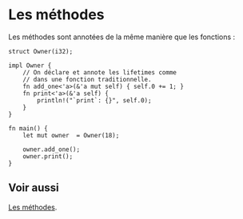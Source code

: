 # Les méthodes

Les méthodes sont annotées de la même manière que les fonctions :

```rust,editable
struct Owner(i32);

impl Owner {
    // On déclare et annote les lifetimes comme 
    // dans une fonction traditionnelle.
    fn add_one<'a>(&'a mut self) { self.0 += 1; }
    fn print<'a>(&'a self) {
        println!("`print`: {}", self.0);
    }
}

fn main() {
    let mut owner  = Owner(18);

    owner.add_one();
    owner.print();
}

```

## Voir aussi

[Les méthodes][methodes].

[methodes]: ../chapitre8/methodes.html
